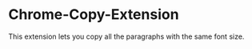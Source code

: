Chrome-Copy-Extension
=====================

This extension lets you copy all the paragraphs with the same font size.
